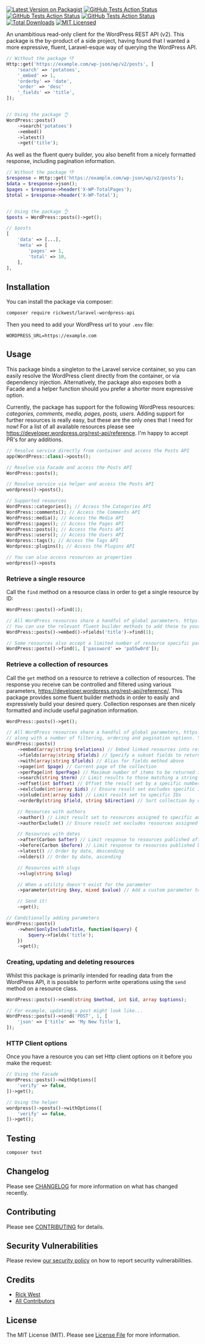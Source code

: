 
<img src="./art/social-image.png"  alt=""/>

[![Latest Version on Packagist](https://img.shields.io/packagist/v/rickwest/laravel-wordpress-api.svg?style=flat-square)](https://packagist.org/packages/rickwest/laravel-wordpress-api)
[![GitHub Tests Action Status](https://img.shields.io/github/actions/workflow/status/rickwest/laravel-wordpress-api/run-tests.yml?branch=main&label=tests)](https://github.com/rickwest/laravel-wordpress-api/actions/workflows/run-tests.yml)
[![GitHub Tests Action Status](https://img.shields.io/github/actions/workflow/status/rickwest/laravel-wordpress-api/php-cs-fixer.yml?branch=main&label=code%20style)](https://github.com/rickwest/laravel-wordpress-api/actions/workflows/php-cs-fixer.yml)
[![GitHub Tests Action Status](https://img.shields.io/github/actions/workflow/status/rickwest/laravel-wordpress-api/phpstan.yml?branch=main&label=static%20analysis)](https://github.com/rickwest/laravel-wordpress-api/actions/workflows/php-cs-fixer.yml)
[![Total Downloads](https://img.shields.io/packagist/dt/rickwest/laravel-wordpress-api.svg?style=flat-square)](https://packagist.org/packages/rickwest/laravel-wordpress-api)
[![MIT Licensed](https://img.shields.io/badge/license-MIT-brightgreen.svg?style=flat-square)](LICENSE.md)

An unambitious read-only client for the WordPress REST API (v2). This package is the by-product of a side project, having found that I wanted a more expressive, fluent, Laravel-esque way of querying the WordPress API.

```php
// Without the package 👎
Http::get('https://example.com/wp-json/wp/v2/posts', [
    'search' => 'potatoes',
    '_embed' => 1,
    'orderby' => 'date',
    'order' => 'desc'
    '_fields' => 'title',
]);


// Using the package 👌
WordPress::posts()
    ->search('potatoes')
    ->embed()
    ->latest()
    ->get('title');
```

As well as the fluent query builder, you also benefit from a nicely formatted response, including pagination information.

```php
// Without the package 👎
$response = Http::get('https://example.com/wp-json/wp/v2/posts');
$data = $response->json();
$pages = $response->header('X-WP-TotalPages');
$total = $response->header('X-WP-Total');


// Using the package 👌
$posts = WordPress::posts()->get();

// $posts
[
    'data' => [...],
    'meta' => [
        'pages' => 1,
        'total' => 10,
    ],
],

```

## Installation

You can install the package via composer:

```bash
composer require rickwest/laravel-wordpress-api
```

Then you need to add your WordPress url to your `.env` file:

```dotenv
WORDPRESS_URL=https://example.com
```

## Usage

This package binds a singleton to the Laravel service container, so you can easily resolve the WordPress client directly from the container, or via dependency injection.
Alternatively, the package also exposes both a Facade and a helper function should you prefer a shorter more expressive option.

Currently, the package has support for the following WordPress resources: *categories, comments, media, pages, posts, users*.
Adding support for further resources is really easy, but these are the only ones that I need for now! For a list of all available resources please see https://developer.wordpress.org/rest-api/reference. I'm happy to accept PR's for any additions.

```php
// Resolve service directly from container and access the Posts API
app(WordPress::class)->posts();

// Resolve via Facade and access the Posts API
WordPress::posts();

// Resolve service via helper and access the Posts API
wordpress()->posts();

// Supported resources
WordPress::categories(); // Access the Categories API
WordPress::comments(); // Access the Comments API
WordPress::media(); // Access the Media API
WordPress::pages(); // Access the Pages API
WordPress::posts(); // Access the Posts API
WordPress::users(); // Access the Users API
Wordpress::tags(); // Access the Tags API
Wordpress::plugins(); // Access the Plugins API

// You can also access resources as properties
wordpress()->posts
```

 ### Retrieve a single resource

Call the `find` method on a resource class in order to get a single resource by ID:

```php
WordPress::posts()->find(1);

// All WordPress resources share a handful of global parameters. https://developer.wordpress.org/rest-api/using-the-rest-api/global-parameters/
// You can use the relevant fluent builder methods to add these to your query
WordPress::posts()->embed()->fields('title')->find(1);

// Some resources also accept a limited number of resource specific parameters. These can be passed as a second argument to the find method
WordPress::posts()->find(1, ['password' => 'pa55w0rd']);
```

### Retrieve a collection of resources

Call the `get` method on a resource to retrieve a collection of resources. The response you receive can be controlled and filtered using various parameters, https://developer.wordpress.org/rest-api/reference/.
This package provides some fluent builder methods in order to easily and expressively build your desired query. Collection responses are then nicely formatted and include useful pagination information.

```php
WordPress::posts()->get();

// All WordPress resources share a handful of global parameters, https://developer.wordpress.org/rest-api/using-the-rest-api/global-parameters/,
// along with a number of filtering, ordering and pagination options. You can use the relevant fluent builder methods to build your query.
WordPress::posts()
    ->embed(array|string $relations) // Embed linked resources into response. Reduces need for extra HTTP requests for related resources
    ->fields(array|string $fields) // Specify a subset fields to return in a response
    ->with(array|string $fields) // Alias for fields method above
    ->page(int $page) // Current page of the collection
    ->perPage(int $perPage) // Maximum number of items to be returned in result set
    ->search(string $term) // Limit results to those matching a string
    ->offset(int $offset) // Offset the result set by a specific number of items
    ->exlclude(int|array $ids) // Ensure result set excludes specific IDs
    ->inlude(int|array $ids) // Limit result set to specific IDs
    ->orderBy(string $field, string $direction) // Sort collection by object attribute, either ascending or descending

    // Resources with authors
    ->author() // Limit result set to resources assigned to specific authors
    ->authorExclude() // Ensure result set excludes resources assigned to specific authors

    // Resources with dates
    ->after(Carbon $after) // Limit response to resources published after a given ISO8601 compliant date
    ->before(Carbon $before) // Limit response to resources published before a given ISO8601 compliant date
    ->latest() // Order by date, descending
    ->olders() // Order by date, ascending

    // Resources with slugs
    ->slug(string $slug)

    // When a utility doesn't exist for the parameter
    ->parameter(string $key, mixed $value) // Add a custom parameter to the query

    // Send it!
    ->get();

// Conditionally adding parameters
WordPress::posts()
    ->when($onlyIncludeTitle, function($query) {
        $query->fields('title');
    })
    ->get();
```

### Creating, updating and deleting resources

Whilst this package is primarily intended for reading data from the WordPress API, it is possible to perform write operations using the `send` method on a resource class.

```php
WordPress::posts()->send(string $method, int $id, array $options);

// For example, updating a post might look like...
WordPress::posts()->send('POST', 1, [
    'json' => ['title' => 'My New Title'],
]);

```

### HTTP Client options

Once you have a resource you can set Http client options on it before you make the request:

```php
// Using the Facade
WordPress::posts()->withOptions([
    'verify' => false,
])->get();

// Using the helper
wordpress()->posts()->withOptions([
    'verify' => false,
])->get();
```

## Testing

```bash
composer test
```

## Changelog

Please see [CHANGELOG](CHANGELOG.md) for more information on what has changed recently.

## Contributing

Please see [CONTRIBUTING](CONTRIBUTING.md) for details.

## Security Vulnerabilities

Please review [our security policy](../../security/policy) on how to report security vulnerabilities.

## Credits

- [Rick West](https://github.com/rickwest)
- [All Contributors](../../contributors)

## License

The MIT License (MIT). Please see [License File](LICENSE.md) for more information.
